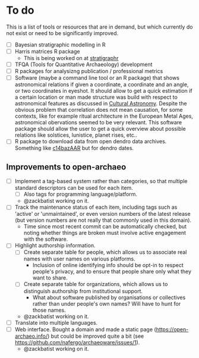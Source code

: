 # To do
This is a list of tools or resources that are in demand, but which currently do not exist or need to be significantly improved.

- [ ] Bayesian stratigraphic modelling in R
- [ ] Harris matrices R package
  - This is being worked on at [stratigraphr](https://github.com/joeroe/stratigraphr)
- [ ] TFQA (Tools for Quantitative Archaeology) development
- [ ] R packages for analysizng publication / professional metrics
- [ ] Software (maybe a command line tool or an R package) that shows astronomical relations if given a coordinate, a coordinate and an angle, or two coordinates in eyeshot. It should allow to get a quick estimation if a certain location or man made structure was build with respect to astronomical features as discussed in [Cultural Astronomy](https://en.wikipedia.org/wiki/Cultural_astronomy). Despite the obvious problem that correlation does not mean causation, for some contexts, like for example ritual architecture in the European Metal Ages, astronomical obervations seemed to be very relevant. This software package should allow the user to get a quick overview about possible relations like solstices, lunistice, planet rises, etc..
- [ ] R package to download data from open dendro data archives. Something like [c14bazAAR](https://github.com/ISAAKiel/c14bazAAR) but for dendro dates.

## Improvements to open-archaeo
- [ ] Implement a tag-based system rather than categories, so that multiple standard descriptors can be used for each item.
    - [ ] Also tags for programming language/platform.
    - @zackbatist working on it.
- [ ] Track the maintenance status of each item, including tags such as 'active' or 'unmaintained', or even version numbers of the latest release (but version numbers are not really that commonly used in this domain).
    - Time since most recent commit can be automatically checked, but noting whether things are broken must involve active engagement with the software.
- [ ] Highlight authorship information.
    - [ ] Create separate table for people, which allows us to associate real names with user names on various platforms.
        - Inclusion of online identifying info should be opt-in to respect people's privacy, and to ensure that people share only what they want to share.
    - [ ] Create separate table for organizations, which allows us to distinguish authorship from institutional support.
        - What about software published by organisations or collectives rather than under people's own names? Will have to hunt for those names.
    - @zackbatist working on it.
- [ ] Translate into multiple languages.
- [ ] Web interface. Bought a domain and made a static page (https://open-archaeo.info/) but could be improved quite a bit (see https://github.com/nafergo/archaeoware/issues/1).
    - @zackbatist working on it.